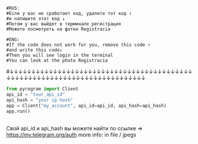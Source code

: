 ##  
    #RUS:
    #Если у вас не сработает код, удалите тот код ↑
    #и напишите этот код ↓
    #Потом у вас выйдет в терминале регистрация
    #Можете посмотреть на фотке Registracia

    #ENG:
    #If the code does not work for you, remove this code ↑
    #and write this code↓
    #Then you will see login in the terminal
    #You can look at the photo Registracia


#↓↓↓↓↓↓↓↓↓↓↓↓↓↓↓↓↓↓↓↓↓↓↓↓↓↓↓↓↓↓↓↓↓↓↓↓↓↓↓↓↓↓↓↓↓↓↓↓↓↓↓↓↓↓↓↓↓↓↓↓↓↓↓↓↓↓↓↓↓↓↓↓↓↓

```python
from pyrogram import Client
api_id = "tour_api_id"
api_hash = "your ip hash"
app = Client("my_account", api_id=api_id, api_hash=api_hash)
app.run()
```

##
   Свой api_id и api_hash вы можете найти по ссылке  => https://my.telegram.org/auth
   more info: in file / jpegs
